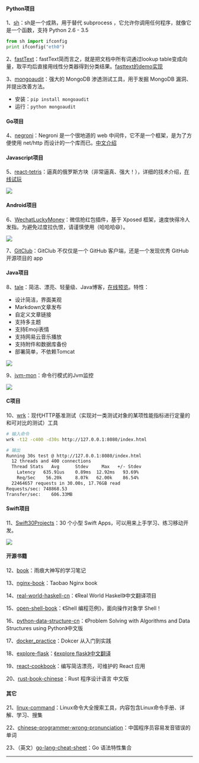 #### Python项目
1、[sh](https://github.com/amoffat/sh)：sh是一个成熟，用于替代 subprocess ，它允许你调用任何程序，就像它是一个函数，支持 Python 2.6 - 3.5

```python
from sh import ifconfig
print ifconfig("eth0")
```

2、[fastText](https://github.com/salestock/fastText.py)：fastText简而言之，就是把文档中所有词通过lookup table变成向量，取平均后直接用线性分类器得到分类结果。[fasttext的demo实现](https://www.zybuluo.com/Wayne-Z/note/460881)

3、[mongoaudit](https://github.com/stampery/mongoaudit)：强大的 MongoDB 渗透测试工具，用于发掘 MongoDB 漏洞、并提出改善方法。
- 安装：`pip install mongoaudit`
- 运行：`python mongoaudit`

#### Go项目
4、[negroni](https://github.com/urfave/negroni)：Negroni 是一个很地道的 web 中间件，它不是一个框架，是为了方便使用 net/http 而设计的一个库而已。[中文介绍](https://github.com/urfave/negroni/blob/master/translations/README_zh_cn.md)

#### Javascript项目
5、[react-tetris](https://github.com/chvin/react-tetris)：逼真的俄罗斯方块（非常逼真、强大！），详细的技术介绍，[在线试玩](https://chvin.github.io/react-tetris/?lan=zh)

![](https://github.com/521xueweihan/HelloGitHub/blob/master/11/img/tetris.gif)

#### Android项目
6、[WechatLuckyMoney](https://github.com/veryyoung/WechatLuckyMoney)：微信抢红包插件，基于 Xposed 框架，速度快得冷人发指。为避免过度拉仇恨，请谨慎使用（哈哈哈😄）。

![](https://github.com/521xueweihan/HelloGitHub/blob/master/11/img/wechatluckymoney.gif)

7、[GitClub](https://github.com/TellH/GitClub)：GitClub 不仅仅是一个 GitHub 客户端，还是一个发现优秀 GitHub 开源项目的 app

#### Java项目
8、[tale](https://github.com/otale/tale)：简洁、漂亮、轻量级、Java博客，[在线预览](https://tale.biezhi.me/)。特性：
- 设计简洁，界面美观
- Markdown文章发布
- 自定义文章链接
- 支持多主题
- 支持Emoji表情
- 支持网易云音乐播放
- 支持附件和数据库备份
- 部署简单，不依赖Tomcat

![](https://github.com/521xueweihan/HelloGitHub/blob/master/11/img/tale-show-min.png)

9、[jvm-mon](https://github.com/ajermakovics/jvm-mon)：命令行模式的Jvm监控

![](https://github.com/521xueweihan/HelloGitHub/blob/master/11/img/jvm-show-min.png)

#### C项目
10、[wrk](https://github.com/wg/wrk)：现代HTTP基准测试（实现对一类测试对象的某项性能指标进行定量的和可对比的测试）工具

```sh
# 输入命令
wrk -t12 -c400 -d30s http://127.0.0.1:8080/index.html

# 输出
Running 30s test @ http://127.0.0.1:8080/index.html
  12 threads and 400 connections
  Thread Stats   Avg      Stdev     Max   +/- Stdev
    Latency   635.91us    0.89ms  12.92ms   93.69%
    Req/Sec    56.20k     8.07k   62.00k    86.54%
  22464657 requests in 30.00s, 17.76GB read
Requests/sec: 748868.53
Transfer/sec:    606.33MB
```

#### Swift项目
11、[Swift30Projects](https://github.com/soapyigu/Swift30Projects)：30 个小型 Swift Apps，可以用来上手学习、练习移动开发。

![](https://github.com/521xueweihan/HelloGitHub/blob/master/11/img/swift30projects-show-min.jpg)

#### 开源书籍
12、[book](https://github.com/qyuhen/book)：雨痕大神写的学习笔记

13、[nginx-book](https://github.com/taobao/nginx-book)：Taobao Nginx book

14、[real-world-haskell-cn](https://github.com/huangz1990/real-world-haskell-cn)：《Real World Haskell》中文翻译项目

15、[open-shell-book](https://github.com/tinyclub/open-shell-book)：《Shell 编程范例》，面向操作对象学 Shell！

16、[python-data-structure-cn](https://github.com/facert/python-data-structure-cn)：《Problem Solving with Algorithms and Data Structures using Python》中文版

17、[docker_practice](https://github.com/yeasy/docker_practice)：Dokcer 从入门到实践

18、[explore-flask](https://github.com/rpicard/explore-flask)：[《explore flask》中文翻译](https://spacewander.github.io/explore-flask-zh/index.html)

19、[react-cookbook](https://github.com/shimohq/react-cookbook)：编写简洁漂亮，可维护的 React 应用

20、[rust-book-chinese](https://github.com/KaiserY/rust-book-chinese)：Rust 程序设计语言 中文版

#### 其它
21、[linux-command](https://github.com/jaywcjlove/linux-command)：Linux命令大全搜索工具，内容包含Linux命令手册、详解、学习、搜集

22、[chinese-programmer-wrong-pronunciation](https://github.com/shimohq/chinese-programmer-wrong-pronunciation)：中国程序员容易发音错误的单词

23、（英文）[go-lang-cheat-sheet](https://github.com/a8m/go-lang-cheat-sheet)：Go 语法特性集合

---
